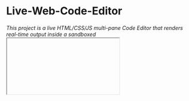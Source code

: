 # Live-Web-Code-Editor

###### This project is a live HTML/CSS/JS multi-pane Code Editor that renders real-time output inside a sandboxed <iframe> for secure previewing. Developed with vanilla JavaScript, it uses DOM manipulation, input tracking, and dynamic code injection to instantly update the output as the user types. Template literals and scoped event architecture are used for efficient updates, ensuring a smooth editing workflow. The interface supports isolated execution of user code, making it ideal for learning, prototyping, and front-end experimentation.

#### Link -> [Check out the Project Demo here](https://drive.google.com/file/d/1zhAsqCRjcNvGO3Ltr9rLDROYSrnIv_gR/view?usp=drive_link)
